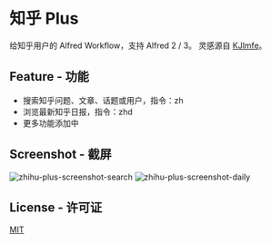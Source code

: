 # 知乎 Plus
给知乎用户的 Alfred Workflow，支持 Alfred 2 / 3。
灵感源自 [KJlmfe](https://github.com/KJlmfe/Alfred-workflows/)。

## Feature - 功能
- 搜索知乎问题、文章、话题或用户，指令：zh
- 浏览最新知乎日报，指令：zhd
- 更多功能添加中

## Screenshot - 截屏
![zhihu-plus-screenshot-search](https://raw.githubusercontent.com/Astraeux/zhihu-plus-alfred-workflow/master/extra/screenshot.search.png)
![zhihu-plus-screenshot-daily](https://raw.githubusercontent.com/Astraeux/zhihu-plus-alfred-workflow/master/extra/screenshot.daily.png)

## License - 许可证
[MIT](https://github.com/Astraeux/zhihu-plus-alfred-workflow/blob/master/LICENSE)
